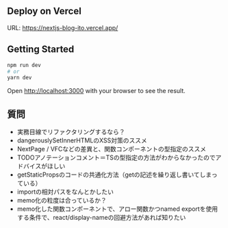 ## Deploy on Vercel

URL: https://nextjs-blog-ito.vercel.app/

## Getting Started

```bash
npm run dev
# or
yarn dev
```

Open [http://localhost:3000](http://localhost:3000) with your browser to see the result.

## 質問

- 実務目線でリファクタリングするなら？
- dangerouslySetInnerHTMLのXSS対策のススメ
- NextPage / VFCなどの差異と、関数コンポーネントの型指定のススメ
- TODOアノテーションコメント＝TSの型指定の方法がわからなかったのでアドバイスがほしい
- getStaticPropsのコードの共通化方法（getの記述を繰り返し書いてしまっている）
- importの相対パスをなんとかしたい
- memo化の粒度は合っているか？
- memo化した関数コンポーネントで、アロー関数かつnamed exportを使用する条件で、react/display-nameの回避方法があれば知りたい
